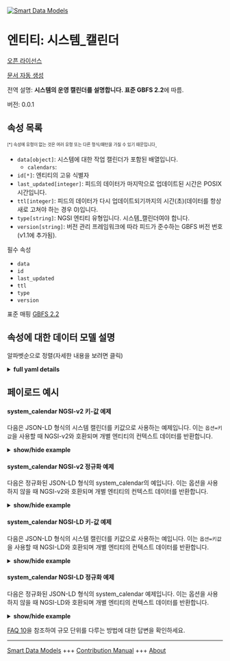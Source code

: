 <!-- 10-Header -->  
[![Smart Data Models](https://smartdatamodels.org/wp-content/uploads/2022/01/SmartDataModels_logo.png "Logo")](https://smartdatamodels.org)  
엔티티: 시스템_캘린더  
============<!-- /10-Header -->  
<!-- 15-License -->  
[오픈 라이선스](https://github.com/smart-data-models//dataModel.GBFS/blob/master/system_calendar/LICENSE.md)  
[문서 자동 생성](https://docs.google.com/presentation/d/e/2PACX-1vTs-Ng5dIAwkg91oTTUdt8ua7woBXhPnwavZ0FxgR8BsAI_Ek3C5q97Nd94HS8KhP-r_quD4H0fgyt3/pub?start=false&loop=false&delayms=3000#slide=id.gb715ace035_0_60)  
<!-- /15-License -->  
<!-- 20-Description -->  
전역 설명: **시스템의 운영 캘린더를 설명합니다. 표준 GBFS 2.2**에 따름.  
버전: 0.0.1  
<!-- /20-Description -->  
<!-- 30-PropertiesList -->  

## 속성 목록  

<sup><sub>[*] 속성에 유형이 없는 것은 여러 유형 또는 다른 형식/패턴을 가질 수 있기 때문입니다</sub></sup>.  
- `data[object]`: 시스템에 대한 작업 캘린더가 포함된 배열입니다.  	- `calendars`:     
- `id[*]`: 엔티티의 고유 식별자  - `last_updated[integer]`: 피드의 데이터가 마지막으로 업데이트된 시간은 POSIX 시간입니다.  - `ttl[integer]`: 피드의 데이터가 다시 업데이트되기까지의 시간(초)(데이터를 항상 새로 고쳐야 하는 경우 0)입니다.  - `type[string]`: NGSI 엔티티 유형입니다. 시스템_캘린더여야 합니다.  - `version[string]`: 버전 관리 프레임워크에 따라 피드가 준수하는 GBFS 버전 번호(v1.1에 추가됨).  <!-- /30-PropertiesList -->  
<!-- 35-RequiredProperties -->  
필수 속성  
- `data`  - `id`  - `last_updated`  - `ttl`  - `type`  - `version`  <!-- /35-RequiredProperties -->  
<!-- 40-RequiredProperties -->  
표준 매핑 [GBFS 2.2](https://github.com/NABSA/gbfs/blob/v2.2/gbfs.md)  
<!-- /40-RequiredProperties -->  
<!-- 50-DataModelHeader -->  
## 속성에 대한 데이터 모델 설명  
알파벳순으로 정렬(자세한 내용을 보려면 클릭)  
<!-- /50-DataModelHeader -->  
<!-- 60-ModelYaml -->  
<details><summary><strong>full yaml details</strong></summary>    
```yaml  
system_calendar:    
  description: Describes the operating calendar for a system. According to the Standard GBFS 2.2    
  properties:    
    data:    
      description: Array that contains opertions calendar for the system.    
      properties:    
        calendars:    
          items:    
            properties:    
              end_day:    
                description: End day for the system operations.    
                maximum: 31    
                minimum: 1    
                type: number    
              end_month:    
                description: End month for the system operations.    
                maximum: 12    
                minimum: 1    
                type: number    
              end_year:    
                description: End year for the system operations.    
                pattern: ^\d{4}$    
                type: number    
              start_day:    
                description: Starting day for the system operations.    
                maximum: 31    
                minimum: 1    
                type: number    
              start_month:    
                description: Starting month for the system operations.    
                maximum: 12    
                minimum: 1    
                type: number    
              start_year:    
                description: Starting year for the system operations.    
                pattern: ^\d{4}$    
                type: number    
            required:    
              - start_month    
              - start_day    
              - end_month    
              - end_day    
            type: object    
          type: array    
      required:    
        - calendars    
      type: object    
      x-ngsi:    
        type: Property    
    id:    
      anyOf:    
        - description: Identifier format of any NGSI entity    
          maxLength: 256    
          minLength: 1    
          pattern: ^[\w\-\.\{\}\$\+\*\[\]`|~^@!,:\\]+$    
          type: string    
          x-ngsi:    
            type: Property    
        - description: Identifier format of any NGSI entity    
          format: uri    
          type: string    
          x-ngsi:    
            type: Property    
      description: Unique identifier of the entity    
      x-ngsi:    
        type: Property    
    last_updated:    
      description: Last time the data in the feed was updated in POSIX time.    
      minimum: 1450155600    
      type: integer    
      x-ngsi:    
        type: Property    
    ttl:    
      description: Number of seconds before the data in the feed will be updated again (0 if the data should always be refreshed).    
      minimum: 0    
      type: integer    
      x-ngsi:    
        type: Property    
    type:    
      description: NGSI entity type. It has to be system_calendar    
      enum:    
        - system_calendar    
      type: string    
      x-ngsi:    
        type: Property    
    version:    
      description: 'GBFS version number to which the feed conforms, according to the versioning framework (added in v1.1).'    
      enum:    
        - 1.1-RC    
        - 1.1    
        - 2.0-RC    
        - 2.0    
        - 2.1-RC    
        - 2.1-RC2    
        - 2.1    
        - 2.2    
        - 3.0-RC    
        - 3.0    
      type: string    
      x-ngsi:    
        type: Property    
  required:    
    - last_updated    
    - ttl    
    - version    
    - data    
    - id    
    - type    
  type: object    
  x-derived-from: https://github.com/NABSA/gbfs/blob/v2.2/gbfs.md    
  x-disclaimer: 'Redistribution and use in source and binary forms, with or without modification, are permitted  provided that the license conditions are met. Copyleft (c) 2022 Contributors to Smart Data Models Program'    
  x-license-url: https://github.com/smart-data-models/dataModel.GBFS/blob/master/system_calendar/LICENSE.md    
  x-model-schema: https://smart-data-models.github.io/dataModel.GBFS/system_calendar/schema.json    
  x-model-tags: GBFS    
  x-version: 0.0.1    
```  
</details>    
<!-- /60-ModelYaml -->  
<!-- 70-MiddleNotes -->  
<!-- /70-MiddleNotes -->  
<!-- 80-Examples -->  
## 페이로드 예시  
#### system_calendar NGSI-v2 키-값 예제  
다음은 JSON-LD 형식의 시스템 캘린더를 키값으로 사용하는 예제입니다. 이는 `옵션=키값`을 사용할 때 NGSI-v2와 호환되며 개별 엔티티의 컨텍스트 데이터를 반환합니다.  
<details><summary><strong>show/hide example</strong></summary>    
```json  
{  
  "id": "urn:ngsi-ld:system_calendar:id:FNNO:60592292",  
  "type": "system_calendar",  
  "last_updated": 1604333830,  
  "ttl": 86400,  
  "version": "3.0",  
  "data": {  
    "calendars": [  
      {  
        "start_month": 4,  
        "start_day": 1,  
        "start_year": 2020,  
        "end_month": 11,  
        "end_day": 5,  
        "end_year": 2020  
      }  
    ]  
  }  
}  
```  
</details>  
#### system_calendar NGSI-v2 정규화 예제  
다음은 정규화된 JSON-LD 형식의 system_calendar의 예입니다. 이는 옵션을 사용하지 않을 때 NGSI-v2와 호환되며 개별 엔티티의 컨텍스트 데이터를 반환합니다.  
<details><summary><strong>show/hide example</strong></summary>    
```json  
{  
  "id": "urn:ngsi-ld:system_calendar:id:FNNO:60592292",  
  "type": "system_calendar",  
  "last_updated": {  
    "type": "Number",  
    "value": 1604333830  
  },  
  "ttl": {  
    "type": "Number",  
    "value": 86400  
  },  
  "version": {  
    "type": "Text",  
    "value": "3.0"  
  },  
  "data": {  
    "type": "StructuredValue",  
    "value": {  
      "calendars": [  
        {  
          "start_month": 4,  
          "start_day": 1,  
          "start_year": 2020,  
          "end_month": 11,  
          "end_day": 5,  
          "end_year": 2020  
        }  
      ]  
    }  
  }  
}  
```  
</details>  
#### system_calendar NGSI-LD 키-값 예제  
다음은 JSON-LD 형식의 시스템 캘린더를 키값으로 사용하는 예입니다. 이는 `옵션=키값`을 사용할 때 NGSI-LD와 호환되며 개별 엔티티의 컨텍스트 데이터를 반환합니다.  
<details><summary><strong>show/hide example</strong></summary>    
```json  
{  
    "id": "urn:ngsi-ld:system_calendar:id:FNNO:60592292",  
    "type": "system_calendar",  
    "last_updated": 1604333830,  
    "ttl": 86400,  
    "version": "3.0",  
    "data": {  
        "calendars": [  
            {  
                "start_month": 4,  
                "start_day": 1,  
                "start_year": 2020,  
                "end_month": 11,  
                "end_day": 5,  
                "end_year": 2020  
            }  
        ]  
    },  
    "@context": [  
        "https://smartdatamodels.org/context.jsonld",  
        "https://raw.githubusercontent.com/smart-data-models/dataModel.GBFS/master/context.jsonld"  
    ]  
}  
```  
</details>  
#### system_calendar NGSI-LD 정규화 예제  
다음은 정규화된 JSON-LD 형식의 system_calendar 예제입니다. 이는 옵션을 사용하지 않을 때 NGSI-LD와 호환되며 개별 엔티티의 컨텍스트 데이터를 반환합니다.  
<details><summary><strong>show/hide example</strong></summary>    
```json  
{  
    "id": "urn:ngsi-ld:system_calendar:id:FNNO:60592292",  
    "type": "system_calendar",  
    "last_updated": {  
        "type": "Property",  
        "value": 1604333830  
    },  
    "ttl": {  
        "type": "Property",  
        "value": 86400  
    },  
    "version": {  
        "type": "Property",  
        "value": "3.0"  
    },  
    "data": {  
        "type": "Property",  
        "value": {  
            "calendars": [  
                {  
                    "start_month": 4,  
                    "start_day": 1,  
                    "start_year": 2020,  
                    "end_month": 11,  
                    "end_day": 5,  
                    "end_year": 2020  
                }  
            ]  
        }  
    },  
    "@context": [  
        "https://smartdatamodels.org/context.jsonld",  
        "https://raw.githubusercontent.com/smart-data-models/dataModel.GBFS/master/context.jsonld"  
    ]  
}  
```  
</details><!-- /80-Examples -->  
<!-- 90-FooterNotes -->  
<!-- /90-FooterNotes -->  
<!-- 95-Units -->  
[FAQ 10](https://smartdatamodels.org/index.php/faqs/)을 참조하여 규모 단위를 다루는 방법에 대한 답변을 확인하세요.  
<!-- /95-Units -->  
<!-- 97-LastFooter -->  
---  
[Smart Data Models](https://smartdatamodels.org) +++ [Contribution Manual](https://bit.ly/contribution_manual) +++ [About](https://bit.ly/Introduction_SDM)<!-- /97-LastFooter -->  
